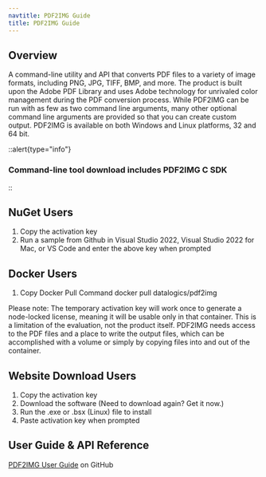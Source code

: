 ```yaml
---
navtitle: PDF2IMG Guide
title: PDF2IMG Guide
---
```


## Overview

A command-line utility and API that converts PDF files to a variety of image formats, including PNG, JPG, TIFF, BMP, and more. The product is built upon the Adobe PDF Library and uses Adobe technology for unrivaled color management during the PDF conversion process. While PDF2IMG can be run with as few as two command line arguments, many other optional command line arguments are provided so that you can create custom output. PDF2IMG is available on both Windows and Linux platforms, 32 and 64 bit.

::alert{type="info"}
### **Command-line tool download includes** **PDF2IMG C SDK**
::

## NuGet Users

1. Copy the activation key
2. Run a sample from Github in Visual Studio 2022, Visual Studio 2022 for Mac, or VS Code and enter the above key when prompted

## Docker Users

1. Copy Docker Pull Command docker pull datalogics/pdf2img

Please note: The temporary activation key will work once to generate a node-locked license, meaning it will be usable only in that container. This is a limitation of the evaluation, not the product itself. PDF2IMG needs access to the PDF files and a place to write the output files, which can be accomplished with a volume or simply by copying files into and out of the container.

## **Website Download Users**

1. Copy the activation key
2. Download the software (Need to download again? Get it now.)
3. Run the .exe or .bsx (Linux) file to install
4. Paste activation key when prompted

##

## User Guide & API Reference

[PDF2IMG User Guide](https://github.com/datalogics/datalogics.github.io/blob/c600730629950fc9714bcda9ce7fafc31b8eaac4/PDF2IMG/PDF2IMG.pdf) on GitHub
